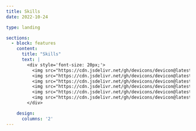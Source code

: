 ```yaml
---
title: Skills
date: 2022-10-24

type: landing

sections:
  - block: features
    content:
      title: "Skills"
      text: |
        <div style='font-size: 20px;'>
          <img src="https://cdn.jsdelivr.net/gh/devicons/devicon@latest/icons/java/java-original.svg"/> JAVA<br>
          <img src="https://cdn.jsdelivr.net/gh/devicons/devicon@latest/icons/python/python-original.svg" alt="Python Icon" style="width: 24px; height: 24px;"/> Python<br>
          <img src="https://cdn.jsdelivr.net/gh/devicons/devicon@latest/icons/spring/spring-original.svg" alt="Spring Boot Icon" style="width: 24px; height: 24px;"/> Spring Boot<br>
          <img src="https://cdn.jsdelivr.net/gh/devicons/devicon@latest/icons/csharp/csharp-original.svg" alt="C# Icon" style="width: 24px; height: 24px;"/> C#<br>
          <img src="https://cdn.jsdelivr.net/gh/devicons/devicon@latest/icons/cplusplus/cplusplus-original.svg" alt="C++ Icon" style="width: 24px; height: 24px;"/> C++<br>
          <img src="https://cdn.jsdelivr.net/gh/devicons/devicon@latest/icons/react/react-original.svg" alt="React Icon" style="width: 24px; height: 24px;"/> React
        </div>

    design:
      columns: '2'
---
```

